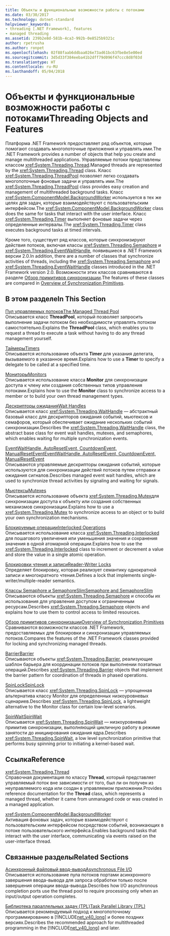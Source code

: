 ```yaml
---
title: Объекты и функциональные возможности работы с потоками
ms.date: 03/30/2017
ms.technology: dotnet-standard
helpviewer_keywords:
- threading [.NET Framework], features
- managed threading
ms.assetid: 239b2e8d-581b-4ca3-992b-0e8525b9321c
author: rpetrusha
ms.author: ronpet
ms.openlocfilehash: 02f88faab6ddbaa026e73ad61bc63fbe8e5e00ed
ms.sourcegitcommit: 3d5d33f384eeba41b2dff79d096f47ccc8d8f03d
ms.translationtype: HT
ms.contentlocale: ru-RU
ms.lasthandoff: 05/04/2018
---
```

# <a name="threading-objects-and-features"></a><span data-ttu-id="e5d9a-102">Объекты и функциональные возможности работы с потоками</span><span class="sxs-lookup"><span data-stu-id="e5d9a-102">Threading Objects and Features</span></span>
<span data-ttu-id="e5d9a-103">Платформа .NET Framework предоставляет ряд объектов, которые помогают создавать многопоточные приложения и управлять ими.</span><span class="sxs-lookup"><span data-stu-id="e5d9a-103">The .NET Framework provides a number of objects that help you create and manage multithreaded applications.</span></span> <span data-ttu-id="e5d9a-104">Управляемые потоки представлены классом <xref:System.Threading.Thread>.</span><span class="sxs-lookup"><span data-stu-id="e5d9a-104">Managed threads are represented by the <xref:System.Threading.Thread> class.</span></span> <span data-ttu-id="e5d9a-105">Класс <xref:System.Threading.ThreadPool> позволяет легко создавать многопоточные фоновые задачи и управлять ими.</span><span class="sxs-lookup"><span data-stu-id="e5d9a-105">The <xref:System.Threading.ThreadPool> class provides easy creation and management of multithreaded background tasks.</span></span> <span data-ttu-id="e5d9a-106">Класс <xref:System.ComponentModel.BackgroundWorker> используется в тех же целях для задач, которые взаимодействуют с пользовательским интерфейсом.</span><span class="sxs-lookup"><span data-stu-id="e5d9a-106">The <xref:System.ComponentModel.BackgroundWorker> class does the same for tasks that interact with the user interface.</span></span> <span data-ttu-id="e5d9a-107">Класс <xref:System.Threading.Timer> выполняет фоновые задачи через определенные интервалы.</span><span class="sxs-lookup"><span data-stu-id="e5d9a-107">The <xref:System.Threading.Timer> class executes background tasks at timed intervals.</span></span>  
  
 <span data-ttu-id="e5d9a-108">Кроме того, существует ряд классов, которые синхронизируют действия потоков, включая классы <xref:System.Threading.Semaphore> и <xref:System.Threading.EventWaitHandle>, появившиеся в .NET Framework версии 2.0.</span><span class="sxs-lookup"><span data-stu-id="e5d9a-108">In addition, there are a number of classes that synchronize activities of threads, including the <xref:System.Threading.Semaphore> and <xref:System.Threading.EventWaitHandle> classes introduced in the .NET Framework version 2.0.</span></span> <span data-ttu-id="e5d9a-109">Возможности этих классов сравниваются в разделе [Обзор примитивов синхронизации](../../../docs/standard/threading/overview-of-synchronization-primitives.md).</span><span class="sxs-lookup"><span data-stu-id="e5d9a-109">The features of these classes are compared in [Overview of Synchronization Primitives](../../../docs/standard/threading/overview-of-synchronization-primitives.md).</span></span>  
  
## <a name="in-this-section"></a><span data-ttu-id="e5d9a-110">В этом разделе</span><span class="sxs-lookup"><span data-stu-id="e5d9a-110">In This Section</span></span>  
 [<span data-ttu-id="e5d9a-111">Пул управляемых потоков</span><span class="sxs-lookup"><span data-stu-id="e5d9a-111">The Managed Thread Pool</span></span>](../../../docs/standard/threading/the-managed-thread-pool.md)  
 <span data-ttu-id="e5d9a-112">Описывается класс **ThreadPool**, который позволяет запросить выполнение задачи потоком без необходимости управлять потоком самостоятельно.</span><span class="sxs-lookup"><span data-stu-id="e5d9a-112">Explains the **ThreadPool** class, which enables you to request a thread to execute a task without having to do any thread management yourself.</span></span>  
  
 [<span data-ttu-id="e5d9a-113">Таймеры</span><span class="sxs-lookup"><span data-stu-id="e5d9a-113">Timers</span></span>](../../../docs/standard/threading/timers.md)  
 <span data-ttu-id="e5d9a-114">Описывается использование объекта **Timer** для указания делегата, вызываемого в указанное время.</span><span class="sxs-lookup"><span data-stu-id="e5d9a-114">Explains how to use a **Timer** to specify a delegate to be called at a specified time.</span></span>  
  
 [<span data-ttu-id="e5d9a-115">Мониторы</span><span class="sxs-lookup"><span data-stu-id="e5d9a-115">Monitors</span></span>](http://msdn.microsoft.com/library/33fe4aef-b44b-42fd-9e72-c908e39e75db)  
 <span data-ttu-id="e5d9a-116">Описывается использование класса **Monitor** для синхронизации доступа к члену или создания собственных типов управления потоками.</span><span class="sxs-lookup"><span data-stu-id="e5d9a-116">Explains how to use the **Monitor** class to synchronize access to a member or to build your own thread management types.</span></span>  
  
 [<span data-ttu-id="e5d9a-117">Дескрипторы ожидания</span><span class="sxs-lookup"><span data-stu-id="e5d9a-117">Wait Handles</span></span>](http://msdn.microsoft.com/library/48d10b6f-5fd7-407c-86ab-0179aef72489)  
 <span data-ttu-id="e5d9a-118">Описывается класс <xref:System.Threading.WaitHandle> — абстрактный базовый класс для дескрипторов ожидания событий, мьютексов и семафоров, который обеспечивает ожидание нескольких событий синхронизации.</span><span class="sxs-lookup"><span data-stu-id="e5d9a-118">Describes the <xref:System.Threading.WaitHandle> class, the abstract base class for event wait handles, mutexes, and semaphores, which enables waiting for multiple synchronization events.</span></span>  
  
 [<span data-ttu-id="e5d9a-119">EventWaitHandle, AutoResetEvent, CountdownEvent, ManualResetEvent</span><span class="sxs-lookup"><span data-stu-id="e5d9a-119">EventWaitHandle, AutoResetEvent, CountdownEvent, ManualResetEvent</span></span>](../../../docs/standard/threading/eventwaithandle-autoresetevent-countdownevent-manualresetevent.md)  
 <span data-ttu-id="e5d9a-120">Описываются управляемые дескрипторы ожидания событий, которые используются для синхронизации действий потоков путем отправки и ожидания сигналов.</span><span class="sxs-lookup"><span data-stu-id="e5d9a-120">Describes managed event wait handles, which are used to synchronize thread activities by signaling and waiting for signals.</span></span>  
  
 [<span data-ttu-id="e5d9a-121">Мьютексы</span><span class="sxs-lookup"><span data-stu-id="e5d9a-121">Mutexes</span></span>](../../../docs/standard/threading/mutexes.md)  
 <span data-ttu-id="e5d9a-122">Описывается использование объекта <xref:System.Threading.Mutex>для синхронизации доступа к объекту или создания собственных механизмов синхронизации.</span><span class="sxs-lookup"><span data-stu-id="e5d9a-122">Explains how to use a <xref:System.Threading.Mutex> to synchronize access to an object or to build your own synchronization mechanisms.</span></span>  
  
 [<span data-ttu-id="e5d9a-123">Блокируемые операции</span><span class="sxs-lookup"><span data-stu-id="e5d9a-123">Interlocked Operations</span></span>](../../../docs/standard/threading/interlocked-operations.md)  
 <span data-ttu-id="e5d9a-124">Описывается использование класса <xref:System.Threading.Interlocked> для пошагового увеличения или уменьшения значения и сохранения значения в одной атомарной операции.</span><span class="sxs-lookup"><span data-stu-id="e5d9a-124">Explains how to use the <xref:System.Threading.Interlocked> class to increment or decrement a value and store the value in a single atomic operation.</span></span>  
  
 [<span data-ttu-id="e5d9a-125">Блокировки чтения и записи</span><span class="sxs-lookup"><span data-stu-id="e5d9a-125">Reader-Writer Locks</span></span>](../../../docs/standard/threading/reader-writer-locks.md)  
 <span data-ttu-id="e5d9a-126">Определяет блокировку, которая реализует семантику однократной записи и многократного чтения.</span><span class="sxs-lookup"><span data-stu-id="e5d9a-126">Defines a lock that implements single-writer/multiple-reader semantics.</span></span>  
  
 [<span data-ttu-id="e5d9a-127">Классы Semaphore и SemaphoreSlim</span><span class="sxs-lookup"><span data-stu-id="e5d9a-127">Semaphore and SemaphoreSlim</span></span>](../../../docs/standard/threading/semaphore-and-semaphoreslim.md)  
 <span data-ttu-id="e5d9a-128">Описываются объекты <xref:System.Threading.Semaphore> и способы их использования для управления доступом к ограниченным ресурсам.</span><span class="sxs-lookup"><span data-stu-id="e5d9a-128">Describes <xref:System.Threading.Semaphore> objects and explains how to use them to control access to limited resources.</span></span>  
  
 [<span data-ttu-id="e5d9a-129">Обзор примитивов синхронизации</span><span class="sxs-lookup"><span data-stu-id="e5d9a-129">Overview of Synchronization Primitives</span></span>](../../../docs/standard/threading/overview-of-synchronization-primitives.md)  
 <span data-ttu-id="e5d9a-130">Сравниваются возможности классов .NET Framework, предоставляемых для блокировки и синхронизации управляемых потоков.</span><span class="sxs-lookup"><span data-stu-id="e5d9a-130">Compares the features of the .NET Framework classes provided for locking and synchronizing managed threads.</span></span>  
  
 [<span data-ttu-id="e5d9a-131">Barrier</span><span class="sxs-lookup"><span data-stu-id="e5d9a-131">Barrier</span></span>](../../../docs/standard/threading/barrier.md)  
 <span data-ttu-id="e5d9a-132">Описываются объекты <xref:System.Threading.Barrier>, реализующие шаблон барьера для координации потоков при выполнении поэтапных операций.</span><span class="sxs-lookup"><span data-stu-id="e5d9a-132">Describes <xref:System.Threading.Barrier> objects that implement the barrier pattern for coordination of threads in phased operations.</span></span>  
  
 [<span data-ttu-id="e5d9a-133">SpinLock</span><span class="sxs-lookup"><span data-stu-id="e5d9a-133">SpinLock</span></span>](../../../docs/standard/threading/spinlock.md)  
 <span data-ttu-id="e5d9a-134">Описывается класс <xref:System.Threading.SpinLock> — упрощенная альтернатива классу Monitor для определенных низкоуровневых сценариев.</span><span class="sxs-lookup"><span data-stu-id="e5d9a-134">Describes <xref:System.Threading.SpinLock>, a lightweight alternative to the Monitor class for certain low-level scenarios.</span></span>  
  
 [<span data-ttu-id="e5d9a-135">SpinWait</span><span class="sxs-lookup"><span data-stu-id="e5d9a-135">SpinWait</span></span>](../../../docs/standard/threading/spinwait.md)  
 <span data-ttu-id="e5d9a-136">Описывается <xref:System.Threading.SpinWait> — низкоуровневый примитив синхронизации, выполняющий цикличную работу в режиме занятости до инициирования ожидания ядра.</span><span class="sxs-lookup"><span data-stu-id="e5d9a-136">Describes <xref:System.Threading.SpinWait>, a low level synchronization primitive that performs busy spinning prior to initiating a kernel-based wait.</span></span>  
  
## <a name="reference"></a><span data-ttu-id="e5d9a-137">Ссылка</span><span class="sxs-lookup"><span data-stu-id="e5d9a-137">Reference</span></span>  
 <xref:System.Threading.Thread>  
 <span data-ttu-id="e5d9a-138">Справочная документация по классу **Thread**, который представляет управляемый поток вне зависимости от того, был ли он получен из неуправляемого кода или создан в управляемом приложении.</span><span class="sxs-lookup"><span data-stu-id="e5d9a-138">Provides reference documentation for the **Thread** class, which represents a managed thread, whether it came from unmanaged code or was created in a managed application.</span></span>  
  
 <xref:System.ComponentModel.BackgroundWorker>  
 <span data-ttu-id="e5d9a-139">Активация фоновых задач, которые взаимодействуют с пользовательским интерфейсом посредством событий, возникающих в потоке пользовательского интерфейса.</span><span class="sxs-lookup"><span data-stu-id="e5d9a-139">Enables background tasks that interact with the user interface, communicating via events raised on the user-interface thread.</span></span>  
  
## <a name="related-sections"></a><span data-ttu-id="e5d9a-140">Связанные разделы</span><span class="sxs-lookup"><span data-stu-id="e5d9a-140">Related Sections</span></span>  
 [<span data-ttu-id="e5d9a-141">Асинхронный файловый ввод-вывод</span><span class="sxs-lookup"><span data-stu-id="e5d9a-141">Asynchronous File I/O</span></span>](../../../docs/standard/io/asynchronous-file-i-o.md)  
 <span data-ttu-id="e5d9a-142">Описывается использование пула потоков портами асинхронного завершения ввода-вывода для запроса обработки только после завершения операции ввода-вывода.</span><span class="sxs-lookup"><span data-stu-id="e5d9a-142">Describes how I/O asynchronous completion ports use the thread pool to require processing only when an input/output operation completes.</span></span>  
  
 [<span data-ttu-id="e5d9a-143">Библиотека параллельных задач (TPL)</span><span class="sxs-lookup"><span data-stu-id="e5d9a-143">Task Parallel Library (TPL)</span></span>](../../../docs/standard/parallel-programming/task-parallel-library-tpl.md)  
 <span data-ttu-id="e5d9a-144">Описывается рекомендуемый подход к многопоточному программированию в [!INCLUDE[net_v40_long](../../../includes/net-v40-long-md.md)] и более поздних версиях.</span><span class="sxs-lookup"><span data-stu-id="e5d9a-144">Describes the recommended approach for multithreaded programming in the [!INCLUDE[net_v40_long](../../../includes/net-v40-long-md.md)] and later.</span></span>

